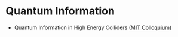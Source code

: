# Quantum Information

- Quantum Information in High Energy Colliders [(MIT Colloquium)](https://github.com/mattlow/quantum/blob/main/MIT-Colloquium_QIatHEPCollider.pdf)
